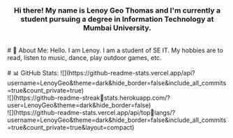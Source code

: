 <h3 align = "center">Hi there! My name is Lenoy Geo Thomas and I'm 
currently a student pursuing a degree in Information Technology at 
Mumbai University.</h3>
<br>
# 💫 About Me:
Hello. I am Lenoy. I am a student of SE IT. My hobbies are to read, listen to music, dance, play outdoor games, etc.
<br>
<br>
# 📊 GitHub Stats:
![](https://github-readme-stats.vercel.app/api?username=LenoyGeo&theme=dark&hide_border=false&include_all_commits=true&count_private=true)<br/>
![](https://github-readme-streakstats.herokuapp.com/?user=LenoyGeo&theme=dark&hide_border=false)<br/>
![](https://github-readme-stats.vercel.app/api/toplangs/?username=LenoyGeo&theme=dark&hide_border=false&include_all_commits=true&count_private=true&layout=compact)
